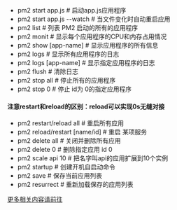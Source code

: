 - pm2 start app.js # 启动app.js应用程序
- pm2 start app.js --watch # 当文件变化时自动重启应用
- pm2 list # 列表 PM2 启动的所有的应用程序
- pm2 monit # 显示每个应用程序的CPU和内存占用情况
- pm2 show [app-name] # 显示应用程序的所有信息
- pm2 logs # 显示所有应用程序的日志
- pm2 logs [app-name] # 显示指定应用程序的日志
- pm2 flush # 清除日志
- pm2 stop all # 停止所有的应用程序
- pm2 stop 0 # 停止 id为 0的指定应用程序
#### 注意restart和reload的区别：reload可以实现0s无缝对接
- pm2 restart/reload all # 重启所有应用
- pm2 reload/restart [name/id] # 重启 某项服务
- pm2 delete all # 关闭并删除所有应用
- pm2 delete 0 # 删除指定应用 id 0
- pm2 scale api 10 # 把名字叫api的应用扩展到10个实例
- pm2 startup # 创建开机自启动命令
- pm2 save # 保存当前应用列表
- pm2 resurrect # 重新加载保存的应用列表

[更多相关内容请前往](https://github.com/jawil/blog/issues/7)